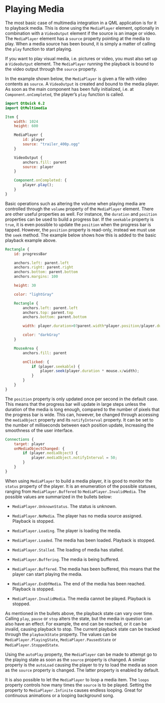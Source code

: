 # Playing Media

The most basic case of multimedia integration in a QML application is for it to playback media. This is done using the `MediaPlayer` element, optionally in combination with a `VideoOutput` element if the source is an image or video. The `MediaPlayer` element has a `source` property pointing at the media to play. When a media source has been bound, it is simply a matter of calling the `play` function to start playing.

If you want to play visual media, i.e. pictures or video, you must also set up a `VideoOutput` element. The `MediaPlayer` running the playback is bound to the video output through the `source` property.

In the example shown below, the `MediaPlayer` is given a file with video contents as `source`. A `VideoOutput` is created and bound to the media player. As soon as the main component has been fully initialized, i.e. at `Component.onCompleted`, the player’s `play` function is called.

```qml
import QtQuick 6.2
import QtMultimedia

Item {
    width: 1024
    height: 600

    MediaPlayer {
        id: player
        source: "trailer_400p.ogg"
    }

    VideoOutput {
        anchors.fill: parent
        source: player
    }

    Component.onCompleted: {
        player.play();
    }
}
```

Basic operations such as altering the volume when playing media are controlled through the `volume` property of the `MediaPlayer` element. There are other useful properties as well. For instance, the `duration` and `position` properties can be used to build a progress bar. If the `seekable` property is `true`, it is even possible to update the `position` when the progress bar is tapped. However, the `position` property is read-only, instead we must use the `seek` method. The example below shows how this is added to the basic playback example above.

```qml
Rectangle {
    id: progressBar

    anchors.left: parent.left
    anchors.right: parent.right
    anchors.bottom: parent.bottom
    anchors.margins: 100

    height: 30

    color: "lightGray"

    Rectangle {
        anchors.left: parent.left
        anchors.top: parent.top
        anchors.bottom: parent.bottom

        width: player.duration>0?parent.width*player.position/player.duration:0

        color: "darkGray"
    }

    MouseArea {
        anchors.fill: parent

        onClicked: {
            if (player.seekable) {
                player.seek(player.duration * mouse.x/width);
            }
        }
    }
}
```

The `position` property is only updated once per second in the default case. This means that the progress bar will update in large steps unless the duration of the media is long enough, compared to the number of pixels that the progress bar is wide. This can, however, be changed through accessing the `mediaObject` property and its `notifyInterval` property. It can be set to the number of milliseconds between each position update, increasing the smoothness of the user interface.

```qml
Connections {
    target: player
    onMediaObjectChanged: {
        if (player.mediaObject) {
            player.mediaObject.notifyInterval = 50;
        }
    }
}
```

When using `MediaPlayer` to build a media player, it is good to monitor the `status` property of the player. It is an enumeration of the possible statuses, ranging from `MediaPlayer.Buffered` to `MediaPlayer.InvalidMedia`. The possible values are summarized in the bullets below:


* `MediaPlayer.UnknownStatus`. The status is unknown.


* `MediaPlayer.NoMedia`. The player has no media source assigned. Playback is stopped.


* `MediaPlayer.Loading`. The player is loading the media.


* `MediaPlayer.Loaded`. The media has been loaded. Playback is stopped.


* `MediaPlayer.Stalled`. The loading of media has stalled.


* `MediaPlayer.Buffering`. The media is being buffered.


* `MediaPlayer.Buffered`. The media has been buffered, this means that the player can start playing the media.


* `MediaPlayer.EndOfMedia`. The end of the media has been reached. Playback is stopped.


* `MediaPlayer.InvalidMedia`. The media cannot be played. Playback is stopped.

As mentioned in the bullets above, the playback state can vary over time. Calling `play`, `pause` or `stop` alters the state, but the media in question can also have an effect. For example, the end can be reached, or it can be invalid, causing playback to stop. The current playback state can be tracked through the `playbackState` property. The values can be `MediaPlayer.PlayingState`, `MediaPlayer.PausedState` or `MediaPlayer.StoppedState`.

Using the `autoPlay` property, the `MediaPlayer` can be made to attempt go to the playing state as soon as the `source` property is changed. A similar property is the `autoLoad` causing the player to try to load the media as soon as the `source` property is changed. The latter property is enabled by default.

It is also possible to let the `MediaPlayer` to loop a media item. The `loops` property controls how many times the `source` is to be played. Setting the property to `MediaPlayer.Infinite` causes endless looping. Great for continuous animations or a looping background song.

